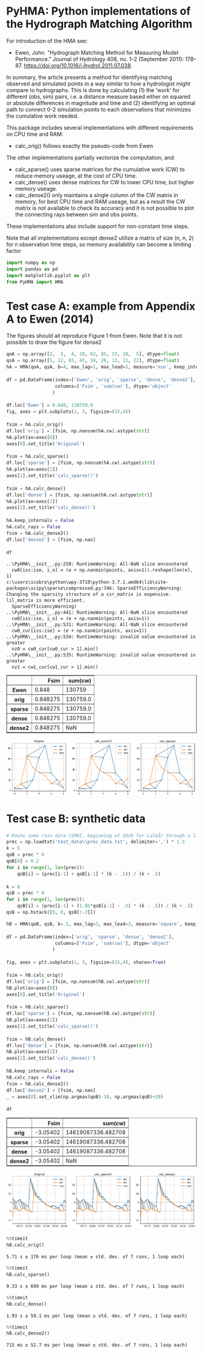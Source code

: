 # PyHMA: Python implementations of the Hydrograph Matching Algorithm
For introduction of the HMA see:
* Ewen, John. “Hydrograph Matching Method for Measuring Model Performance.” Journal of Hydrology 408, no. 1–2 (September 2011): 178–87. https://doi.org/10.1016/j.jhydrol.2011.07.038.

In summary, the article presents a method for identifying matching observed and simulated points in a way similar to how a hydrologist might compare to hydrographs. This is done by calculating (1) the 'work' for different (obs, sim) pairs, i.e. a distance measure based either on squared or absolute differences in magnitude and time and (2) identifying an optimal path to connect 0-2 simulation points to each observations that minimizes the cumulative work needed.

This package includes several implementations with different requirements on CPU time and RAM:
* calc_orig() follows exactly the pseudo-code from Ewen

The other implementations partially vectorize the computation, and:
* calc_sparse() uses sparse matrices for the cumulative work (CW) to reduce memory useage, at the cost of CPU time.
* calc_dense() uses dense matrices for CW to lower CPU time, but higher memory useage.
* calc_dense2() only maintains a single column of the CW matrix in memory, for best CPU time and RAM useage, but as a result the CW matrix is not available to check its accuracy and it is not possible to plot the connecting rays between sim and obs points.

These implementations also include support for non-constant time steps.

Note that all implementations except dense2 utilize a matrix of size (n, n, 2) for n observation time steps, so memory availability can become a limiting factor


```python
import numpy as np
import pandas as pd
import matplotlib.pyplot as plt
from PyHMA import HMA
```

# Test case A: example from Appendix A to Ewen (2014)
The figures should all reproduce Figure 1 from Ewen. Note that it is not possible to draw the figure for dense2


```python
qoA = np.array([3,  3,  4, 20, 62, 85, 33, 20,  5], dtype=float)
qsA = np.array([5, 12, 65, 43, 34, 28, 13, 12, 22], dtype=float)
hA = HMA(qoA, qsA, b=4, max_lag=1, max_lead=3, measure='nse', keep_internals=True, calc_rays=True)

df = pd.DataFrame(index=['Ewen', 'orig', 'sparse', 'dense', 'dense2'],
                  columns=['Fsim', 'sum(cw)'], dtype='object'
                 )

df.loc['Ewen'] = 0.848, 130759.0
fig, axes = plt.subplots(1, 3, figsize=(15,4))

fsim = hA.calc_orig()
df.loc['orig'] = [fsim, np.nansum(hA.cw).astype(str)]
hA.plot(ax=axes[0])
axes[0].set_title('Original')

fsim = hA.calc_sparse()
df.loc['sparse'] = [fsim, np.nansum(hA.cw).astype(str)]
hA.plot(ax=axes[1])
axes[1].set_title('calc_sparse()')

fsim = hA.calc_dense()
df.loc['dense'] = [fsim, np.nansum(hA.cw).astype(str)]
hA.plot(ax=axes[2])
axes[2].set_title('calc_dense()')

hA.keep_internals = False
hA.calc_rays = False
fsim = hA.calc_dense2()
df.loc['dense2'] = [fsim, np.nan]

df
```

    ..\PyHMA\__init__.py:258: RuntimeWarning: All-NaN slice encountered
      cw0[iss:ise, i_o] = (e + np.nanmin(points, axis=1)).reshape(len(e), 1)
    c:\users\icobro\python\wpy-3710\python-3.7.1.amd64\lib\site-packages\scipy\sparse\compressed.py:746: SparseEfficiencyWarning: Changing the sparsity structure of a csr_matrix is expensive. lil_matrix is more efficient.
      SparseEfficiencyWarning)
    ..\PyHMA\__init__.py:441: RuntimeWarning: All-NaN slice encountered
      cw0[iss:ise, i_o] = (e + np.nanmin(points, axis=1))
    ..\PyHMA\__init__.py:531: RuntimeWarning: All-NaN slice encountered
      cw0_cur[iss:ise] = (e + np.nanmin(points, axis=1))
    ..\PyHMA\__init__.py:534: RuntimeWarning: invalid value encountered in greater
      nz0 = cw0_cur[cw0_cur > 1].min()
    ..\PyHMA\__init__.py:535: RuntimeWarning: invalid value encountered in greater
      nz1 = cw1_cur[cw1_cur > 1].min()
    




<div>
<style scoped>
    .dataframe tbody tr th:only-of-type {
        vertical-align: middle;
    }

    .dataframe tbody tr th {
        vertical-align: top;
    }

    .dataframe thead th {
        text-align: right;
    }
</style>
<table border="1" class="dataframe">
  <thead>
    <tr style="text-align: right;">
      <th></th>
      <th>Fsim</th>
      <th>sum(cw)</th>
    </tr>
  </thead>
  <tbody>
    <tr>
      <th>Ewen</th>
      <td>0.848</td>
      <td>130759</td>
    </tr>
    <tr>
      <th>orig</th>
      <td>0.848275</td>
      <td>130759.0</td>
    </tr>
    <tr>
      <th>sparse</th>
      <td>0.848275</td>
      <td>130759.0</td>
    </tr>
    <tr>
      <th>dense</th>
      <td>0.848275</td>
      <td>130759.0</td>
    </tr>
    <tr>
      <th>dense2</th>
      <td>0.848275</td>
      <td>NaN</td>
    </tr>
  </tbody>
</table>
</div>




![png](output_3_2.png)


# Test case B: synthetic data


```python
# Route some rain data (SMHI, beginning of 2020 for Luleå) through a linear reservoir
prec = np.loadtxt('test_data\\prec_data.txt', delimiter=',') * 1.5
k = 5 
qoB = prec * 0
qoB[0] = 0.2
for i in range(1, len(prec)):
    qoB[i] = (prec[i-1] + qoB[i-1] * (k - .5)) / (k + .5)

k = 8
qsB = prec * 0
for i in range(1, len(prec)):
    qsB[i] = (prec[i-1] + (1.05*qsB[i-1] - .5) * (k - .5)) / (k + .5)
qsB = np.hstack([0, 0, qsB[:-2]])
```


```python
hB = HMA(qoB, qsB, b=.5, max_lag=3, max_lead=3, measure='square', keep_internals=True, calc_rays=True)

df = pd.DataFrame(index=['orig', 'sparse', 'dense', 'dense2'],
                  columns=['Fsim', 'sum(cw)'], dtype='object'
                 )

fig, axes = plt.subplots(1, 3, figsize=(15,4), sharex=True)

fsim = hB.calc_orig()
df.loc['orig'] = [fsim, np.nansum(hB.cw).astype(str)]
hB.plot(ax=axes[0])
axes[0].set_title('Original')

fsim = hB.calc_sparse()
df.loc['sparse'] = [fsim, np.nansum(hB.cw).astype(str)]
hB.plot(ax=axes[1])
axes[1].set_title('calc_sparse()')

fsim = hB.calc_dense()
df.loc['dense'] = [fsim, np.nansum(hB.cw).astype(str)]
hB.plot(ax=axes[2])
axes[2].set_title('calc_dense()')

hB.keep_internals = False
hB.calc_rays = False
fsim = hB.calc_dense2()
df.loc['dense2'] = [fsim, np.nan]
_ = axes[0].set_xlim(np.argmax(qoB)-10, np.argmax(qoB)+20)

df
```




<div>
<style scoped>
    .dataframe tbody tr th:only-of-type {
        vertical-align: middle;
    }

    .dataframe tbody tr th {
        vertical-align: top;
    }

    .dataframe thead th {
        text-align: right;
    }
</style>
<table border="1" class="dataframe">
  <thead>
    <tr style="text-align: right;">
      <th></th>
      <th>Fsim</th>
      <th>sum(cw)</th>
    </tr>
  </thead>
  <tbody>
    <tr>
      <th>orig</th>
      <td>-3.05402</td>
      <td>14619087336.482708</td>
    </tr>
    <tr>
      <th>sparse</th>
      <td>-3.05402</td>
      <td>14619087336.482708</td>
    </tr>
    <tr>
      <th>dense</th>
      <td>-3.05402</td>
      <td>14619087336.482708</td>
    </tr>
    <tr>
      <th>dense2</th>
      <td>-3.05402</td>
      <td>NaN</td>
    </tr>
  </tbody>
</table>
</div>




![png](output_6_1.png)



```python
%%timeit
hB.calc_orig()
```

    5.71 s ± 176 ms per loop (mean ± std. dev. of 7 runs, 1 loop each)
    


```python
%%timeit
hB.calc_sparse()
```

    9.33 s ± 699 ms per loop (mean ± std. dev. of 7 runs, 1 loop each)
    


```python
%%timeit
hB.calc_dense()
```

    1.93 s ± 59.1 ms per loop (mean ± std. dev. of 7 runs, 1 loop each)
    


```python
%%timeit
hB.calc_dense2()
```

    715 ms ± 52.7 ms per loop (mean ± std. dev. of 7 runs, 1 loop each)
    
